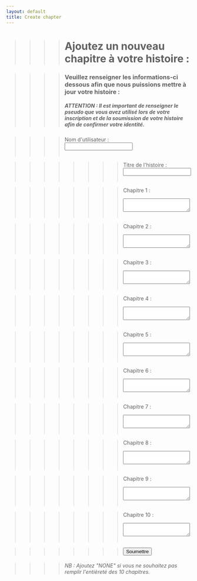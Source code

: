 ```yaml
---
layout: default
title: Create chapter
---
```


>>>># Ajoutez un nouveau chapitre à votre histoire :

>>>>### Veuillez renseigner les informations-ci dessous afin que nous puissions mettre à jour votre histoire :
>>>>##### ATTENTION : Il est important de renseigner le pseudo que vous avez utilisé lors de votre inscription et de la soumission de votre histoire afin de confirmer votre identité.

>>>><form action="https://formspree.io/f/mvgpjkyn" method="POST">
>>>><label for="ut"> Nom d'utilisateur :</label><br>
>>>><input type="text" id="ut" name="ut"><br><br>

>>>>>>>><label for="title">Titre de l'histoire :</label><br>
>>>>>>>><input type="text" id="title" name="title"><br><br>

>>>>>>>><label for="chapter-1">Chapitre 1 :</label><br>
>>>>>>>><textarea id="chapter-1" name="chapter-1"></textarea><br><br>
  
>>>>>>>><label for="chapter-1">Chapitre 2 :</label><br>
>>>>>>>><textarea id="chapter-1" name="chapter-1"></textarea><br><br>

>>>>>>>><label for="chapter-1">Chapitre 3 :</label><br>
>>>>>>>><textarea id="chapter-1" name="chapter-1"></textarea><br><br>

>>>>>>>><label for="chapter-1">Chapitre 4 :</label><br>
>>>>>>>><textarea id="chapter-1" name="chapter-1"></textarea><br><br>

>>>>>>>><label for="chapter-1">Chapitre 5 :</label><br>
>>>>>>>><textarea id="chapter-1" name="chapter-1"></textarea><br><br>

>>>>>>>><label for="chapter-1">Chapitre 6 :</label><br>
>>>>>>>><textarea id="chapter-1" name="chapter-1"></textarea><br><br>

>>>>>>>><label for="chapter-1">Chapitre 7 :</label><br>
>>>>>>>><textarea id="chapter-1" name="chapter-1"></textarea><br><br>

>>>>>>>><label for="chapter-1">Chapitre 8 :</label><br>
>>>>>>>><textarea id="chapter-1" name="chapter-1"></textarea><br><br>

>>>>>>>><label for="chapter-1">Chapitre 9 :</label><br>
>>>>>>>><textarea id="chapter-1" name="chapter-1"></textarea><br><br>

>>>>>>>><label for="chapter-1">Chapitre 10 :</label><br>
>>>>>>>><textarea id="chapter-1" name="chapter-1"></textarea><br><br>

>>>>>>>><input type="submit" value="Soumettre">
  >>>></form>

>>>>###### NB : Ajoutez "NONE" si vous ne souhaitez pas remplir l'entièreté des 10 chapitres.
